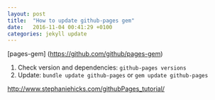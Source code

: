 ```yaml
---
layout: post
title:  "How to update github-pages gem"
date:   2016-11-04 00:41:29 +0100
categories: jekyll update
---
```


[pages-gem] (https://github.com/github/pages-gem)

1. Check version and dependencies: `github-pages versions`
2. Update: `bundle update github-pages` or `gem update github-pages`


http://www.stephaniehicks.com/githubPages_tutorial/
